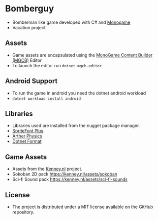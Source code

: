 # Bomberguy
 - Bomberman like game developed with C# and [Monogame](https://www.monogame.net/)
 - Vacation project

## Assets
 - Game assets are encapsulated using the [MonoGame Content Builder (MGCB)](https://docs.monogame.net/articles/tools/mgcb_editor.html) Editor
 - To launch the editor run `dotnet mgcb-editor`

## Android Support
 - To run the game in android you need the dotnet android workload
 - `dotnet workload install android`

## Libraries
 - Libraries used are installed from the nugget package manager.
 - [SpriteFont Plus](https://github.com/rds1983/SpriteFontPlus)
 - [Arther Physics](https://github.com/tainicom/Aether.Physics2D)
 - [Dotnet Format](https://github.com/dotnet/format)

 ## Game Assets
 - Assets from the [Kenney.nl](https://kenney.nl/) project.
 - Sokoban 2D pack https://kenney.nl/assets/sokoban
 - Sci-fi Sound pack https://kenney.nl/assets/sci-fi-sounds

##  License 
 - The project is distributed under a MIT license available on the GitHub repository.